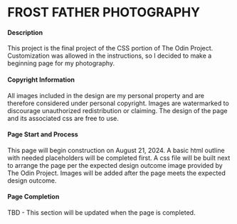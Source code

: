 # FROST FATHER PHOTOGRAPHY

#### Description

This project is the final project of the CSS portion of
The Odin Project. Customization was allowed in the instructions,
so I decided to make a beginning page for my photography.

#### Copyright Information

All images included in the design are my personal property and
are therefore considered under personal copyright. Images are
watermarked to discourage unauthorized redistribution or claiming.
The design of the page and its associated css are free to use.

#### Page Start and Process

This page will begin construction on August 21, 2024. A basic html outline with needed placeholders will be completed first. A css
file will be built next to arrange the page per the expected design
outcome image provided by The Odin Project. Images will be added
after the page meets the expected design outcome.

#### Page Completion

TBD - This section will be updated when the page is completed.